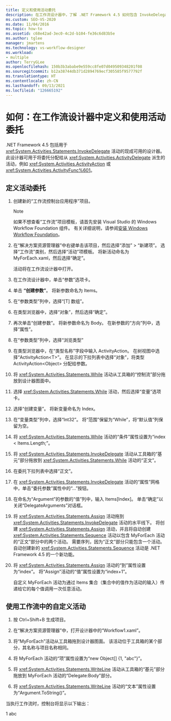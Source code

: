 ```yaml
---
title: 定义和使用活动委托
description: 在工作流设计器中，了解 .NET Framework 4.5 如何包含 InvokeDelegate 活动的现成可用的设计器，以便定义和使用活动委托。
ms.custom: SEO-VS-2020
ms.date: 11/04/2016
ms.topic: how-to
ms.assetid: c68e42ad-3ec0-4c2d-b104-fe36c6d83b5e
ms.author: tglee
manager: jmartens
ms.technology: vs-workflow-designer
ms.workload:
- multiple
author: TerryGLee
ms.openlocfilehash: 150b3b3ababe9e559cc8fe07d049509348201f08
ms.sourcegitcommit: b12a38744db371d2894769ecf305585f9577792f
ms.translationtype: HT
ms.contentlocale: zh-CN
ms.lasthandoff: 09/13/2021
ms.locfileid: "126665192"
---
```

# <a name="how-to-define-and-consume-activity-delegates-in-the-workflow-designer"></a>如何：在工作流设计器中定义和使用活动委托

.NET Framework 4.5 包括用于 <xref:System.Activities.Statements.InvokeDelegate> 活动的现成可用的设计器。 此设计器可用于将委托分配给从 <xref:System.Activities.ActivityDelegate> 派生的活动，例如 <xref:System.Activities.ActivityAction> 或 <xref:System.Activities.ActivityFunc%601>。

## <a name="define-an-activity-delegate"></a>定义活动委托

1. 创建新的“工作流控制台应用程序”项目。

   > [!NOTE]
   > 如果不想查看“工作流”项目模板，请首先安装 Visual Studio 的 Windows Workflow Foundation 组件。 有关详细说明，请参阅[安装 Windows Workflow Foundation](developing-applications-with-the-workflow-designer.md#install-windows-workflow-foundation)。

3. 在“解决方案资源管理器”中右键单击该项目，然后选择“添加” > “新建项”。 选择“工作流”类别，然后选择“活动”项模板。 将新活动命名为 MyForEach.xaml，然后选择“确定”。

   活动将在工作流设计器中打开。

4. 在工作流设计器中，单击“参数”选项卡。

5. 单击 **“创建参数”**。 将新参数命名为 Items。

6. 在“参数类型”列中，选择“[T] 数组”。

7. 在类型浏览器中，选择“对象”，然后选择“确定”。

8. 再次单击“创建参数”。 将新参数命名为 Body。 在新参数的“方向”列中，选择“属性”。

9. 在“参数类型”列中，选择“浏览类型”

10. 在类型浏览器中，在“类型名称”字段中输入 ActivityAction。 在树视图中选择“ActivityAction\<T>”。 在显示的下拉列表中选择“对象”，将类型 ActivityAction\<Object> 分配给参数。

11. 将 <xref:System.Activities.Statements.While> 活动从工具箱的“控制流”部分拖放到设计器图面中。

12. 选择 <xref:System.Activities.Statements.While> 活动，然后选择“变量”选项卡。

13. 选择“创建变量”。 将新变量命名为 Index。

14. 在“变量类型”列中，选择“Int32”。 将“范围”保留为“While”，将“默认值”列保留为空。

15. 将 <xref:System.Activities.Statements.While> 活动的“条件”属性设置为“index < Items.Length;”。

16. 将 <xref:System.Activities.Statements.InvokeDelegate> 活动从工具箱的“基元”部分拖放到 <xref:System.Activities.Statements.While> 活动的“正文”。

17. 在委托下拉列表中选择“正文”。

18. 在 <xref:System.Activities.Statements.InvokeDelegate> 活动的“属性”网格中，单击“委托参数”属性中的“…”按钮。

19. 在命名为“Argument”的参数的“值”列中，输入 Items[Index]。 单击“确定”以关闭“DelegateArguments”对话框。

20. 将 <xref:System.Activities.Statements.Assign> 活动拖到 <xref:System.Activities.Statements.InvokeDelegate> 活动的水平线下。 将创建 <xref:System.Activities.Statements.Assign> 活动，并且将自动创建 <xref:System.Activities.Statements.Sequence> 活动以包含 MyForEach 活动的“正文”部分中的两个活动。 需要序列，因为“正文”部分只能包含一个活动。 自动创建新的 <xref:System.Activities.Statements.Sequence> 活动是 .NET Framework 4.5 的一个新功能。

21. 将 <xref:System.Activities.Statements.Assign> 活动的“到”属性设置为“index”。 将“Assign”活动的“值”属性设置为“index+1”。

    自定义 MyForEach 活动为通过 Items 集合（集合中的值作为活动的输入）传递给它的每个值调用一次任意活动。

## <a name="use-the-custom-activity-in-a-workflow"></a>使用工作流中的自定义活动

1. 按 Ctrl+Shift+B 生成项目。

2. 在“解决方案资源管理器”中，打开设计器中的“Workflow1.xaml”。

3. 将“MyForEach”活动从工具箱拖到设计器图面。 该活动位于工具箱的某个部分，其名称与项目名称相同。

4. 将 MyForEach 活动的“项”属性设置为“new Object[] {1, "abc"}”。

5. 将 <xref:System.Activities.Statements.WriteLine> 活动从工具箱的“基元”部分拖放到 MyForEach 活动的“Delegate:Body”部分。

6. 将 <xref:System.Activities.Statements.WriteLine> 活动的“文本”属性设置为“Argument.ToString()”。

当执行工作流时，控制台将显示以下输出：

1
abc

